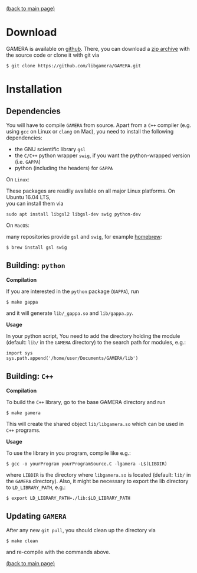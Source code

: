 [(back to main page)](main_page.md)

Download
========

GAMERA is available on [github](https://github.com/libgamera/GAMERA).
There, you can download a [zip archive](https://github.com/libgamera/GAMERA/archive/master.zip) with the source code or clone it with git via 
```
$ git clone https://github.com/libgamera/GAMERA.git
```

Installation
============

Dependencies
------------
You will have to compile `GAMERA` from source. Apart from a `C++` compiler (e.g. using 
`gcc` on Linux or `clang` on Mac), you need to install the following dependencies: 
- the GNU scientific library `gsl`
- the `C/C++` python wrapper `swig`, if you want the python-wrapped version (i.e. `GAPPA`)
- python (including the headers) for `GAPPA`

On `Linux`:

These packages are readily available on all major Linux platforms. On Ubuntu 16.04 LTS,  
you can install them via 
```
sudo apt install libgsl2 libgsl-dev swig python-dev
```

On `MacOS`: 

many repositories provide `gsl` and `swig`, for example [homebrew](https://brew.sh/): 
```
$ brew install gsl swig
```

Building: `python`
------------------
__Compilation__

If you are interested in the `python` package (`GAPPA`), run 
```
$ make gappa
```
and it will generate `lib/_gappa.so` and `lib/gappa.py`. 

__Usage__

In your python script, You need to add the directory holding the module (default: `lib/` in the `GAMERA` directory) to the search  path for modules, e.g.:
```
import sys
sys.path.append('/home/user/Documents/GAMERA/lib')
```

Building: `C++`
---------------
__Compilation__

To build the `C++` library, go to the base GAMERA directory and run
```
$ make gamera
```
This will create the shared object `lib/libgamera.so` which can be used in `C++` programs. 

__Usage__

To use the library in you program, compile like e.g.:
```
$ gcc -o yourProgram yourProgramSource.C -lgamera -L$(LIBDIR)
```
where `LIBDIR` is the directory where `libgamera.so` is located (default: `lib/` in the `GAMERA` directory). 
Also, it might be necessary to export the lib directory to `LD_LIBRARY_PATH`, e.g.: 
```
$ export LD_LIBRARY_PATH=./lib:$LD_LIBRARY_PATH
```


Updating `GAMERA`
-----------------
After any new `git pull`, you should clean up the directory via 
```
$ make clean
```
and re-compile with the commands above.

[(back to main page)](main_page.md)
